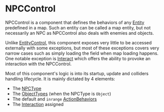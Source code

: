# NPCControl

NPCControl is a component that defines the behaviors of any [Entity](../Entity.md) predefined in a map. Such an entity can be called a map entity, but not necessarily an NPC as NPCControl also deals with enemies and objects.

Unlike [EntityControl](../EntityControl/EntityControl.md), this component exposes very little to be accessed externally with some exceptions, but most of these exceptions covers very narrow cases such as simply loading the field when map loading happens. One notable exception is [Interact](Interact.md) which offers the ability to provoke an interaction with the NPCControl.

Most of this component's logic is into its startup, update and colliders handling lifecycle. It is mainly dictated by 4 elements:
- The [NPCType](NPCType.md)
- The [ObjectTypes](ObjectTypes.md) (when the NPCType is `Object`)
- The default and `inrange` [ActionBehaviors](ActionBehaviors.md)
- The [Interaction](Interaction.md) assigned
